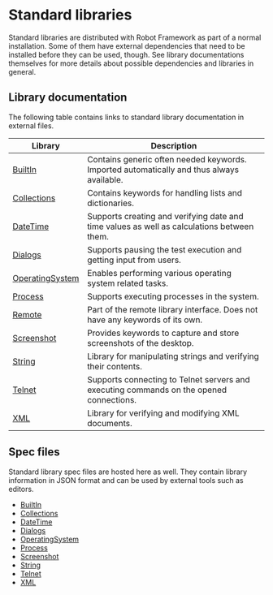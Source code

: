 # Standard libraries

Standard libraries are distributed with Robot Framework as part of a normal installation.
Some of them have external dependencies that need to be installed before they can
be used, though. See library documentations themselves for more details about possible
dependencies and libraries in general.

## Library documentation

The following table contains links to standard library documentation in external
files.

| Library                                                     | Description                                                                                |
|-------------------------------------------------------------|--------------------------------------------------------------------------------------------|
| [BuiltIn](BuiltIn.html)                                     | Contains generic often needed keywords. Imported automatically and thus always available.  |
| [Collections](Collections.html)                             | Contains keywords for handling lists and dictionaries.                                     |
| [DateTime](DateTime.html)                                   | Supports creating and verifying date and time values as well as calculations between them. |
| [Dialogs](Dialogs.html)                                     | Supports pausing the test execution and getting input from users.                          |
| [OperatingSystem](OperatingSystem.html)                     | Enables performing various operating system related tasks.                                 |
| [Process](Process.html)                                     | Supports executing processes in the system.                                                |
| [Remote](https://github.com/robotframework/RemoteInterface) | Part of the remote library interface. Does not have any keywords of its own.               |
| [Screenshot](Screenshot.html)                               | Provides keywords to capture and store screenshots of the desktop.                         |
| [String](String.html)                                       | Library for manipulating strings and verifying their contents.                             |
| [Telnet](Telnet.html)                                       | Supports connecting to Telnet servers and executing commands on the opened connections.    |
| [XML](XML.html)                                             | Library for verifying and modifying XML documents.                                         |

## Spec files

Standard library spec files are hosted here as well. They contain library information
in JSON format and can be used by external tools such as editors.

- [BuiltIn](BuiltIn.json)                
- [Collections](Collections.json)        
- [DateTime](DateTime.json)              
- [Dialogs](Dialogs.json)                
- [OperatingSystem](OperatingSystem.json)
- [Process](Process.json)                
- [Screenshot](Screenshot.json)          
- [String](String.json)                  
- [Telnet](Telnet.json)                  
- [XML](XML.json)                        
